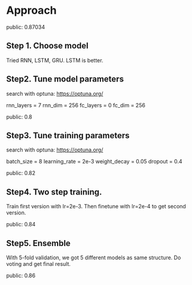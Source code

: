 # Approach

public: 0.87034

## Step 1. Choose model

Tried RNN, LSTM, GRU.
LSTM is better.

## Step2. Tune model parameters

search with optuna: https://optuna.org/

rnn_layers = 7
rnn_dim = 256
fc_layers = 0
fc_dim = 256

public: 0.8

## Step3. Tune training parameters

search with optuna: https://optuna.org/

batch_size = 8
learning_rate = 2e-3
weight_decay = 0.05
dropout = 0.4

public: 0.82

## Step4. Two step training.

Train first version with lr=2e-3.
Then finetune with lr=2e-4 to get second version.

public: 0.84

## Step5. Ensemble

With 5-fold validation, we got 5 different models as same structure.
Do voting and get final result.

public: 0.86